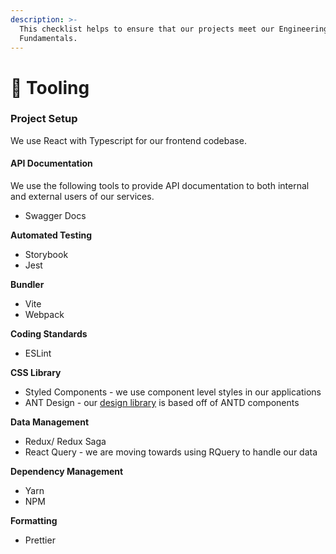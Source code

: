 ```yaml
---
description: >-
  This checklist helps to ensure that our projects meet our Engineering
  Fundamentals.
---
```


# 🔧 Tooling

### Project Setup

We use React with Typescript for our frontend codebase.

#### API Documentation

We use the following tools to provide API documentation to both internal and external users of our services.

* Swagger Docs

**Automated Testing**

* Storybook
* Jest

**Bundler**

* Vite
* Webpack

**Coding Standards**

* ESLint

**CSS Library**

* Styled Components - we use component level styles in our applications
* ANT Design - our [design library](https://www.figma.com/file/8hrolMjPHDNQMnWCIaMVZq/SmartCow-DLS-V2.0?node-id=1350%3A32290) is based off of ANTD components

**Data Management**

* Redux/ Redux Saga&#x20;
* React Query - we are moving towards using RQuery to handle our data

**Dependency Management**

* Yarn
* NPM

**Formatting**

* Prettier

